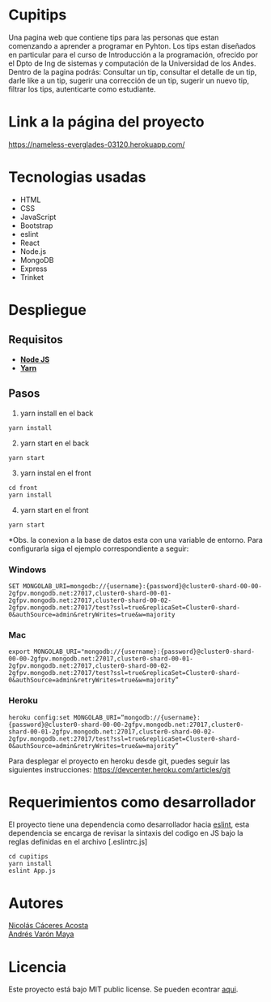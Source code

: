 # Cupitips
Una pagina web que contiene tips para las personas que estan comenzando a aprender a programar en Pyhton.
Los tips estan diseñados en particular para el curso de Introducción a la programación, ofrecido por el Dpto de Ing de sistemas y computación de la Universidad de los Andes.
Dentro de la pagina podrás: Consultar un tip, consultar el detalle de un tip, darle like a un tip, sugerir una corrección de un tip, sugerir un nuevo tip, filtrar los tips, autenticarte como estudiante.
# Link a la página del proyecto   
https://nameless-everglades-03120.herokuapp.com/
# Tecnologias usadas
* HTML
* CSS
* JavaScript
* Bootstrap
* eslint
* React
* Node.js
* MongoDB
* Express
* Trinket

# Despliegue

## Requisitos 
- [**Node JS**](https://nodejs.org/es/download/)
- [**Yarn**](https://yarnpkg.com/lang/es-es/docs/cli/install/)

## Pasos

1. yarn install en el back

```
yarn install
```

2. yarn start en el back
```
yarn start
```

3. yarn instal en el front
```
cd front
yarn install
```

4. yarn start en el front
```
yarn start
```
*Obs. la conexion a la base de datos esta con una variable de entorno. Para configurarla siga el ejemplo correspondiente a seguir:
### Windows
```
SET MONGOLAB_URI=mongodb://{username}:{password}@cluster0-shard-00-00-2gfpv.mongodb.net:27017,cluster0-shard-00-01-2gfpv.mongodb.net:27017,cluster0-shard-00-02-2gfpv.mongodb.net:27017/test?ssl=true&replicaSet=Cluster0-shard-0&authSource=admin&retryWrites=true&w=majority
```
### Mac
```
export MONGOLAB_URI="mongodb://{username}:{password}@cluster0-shard-00-00-2gfpv.mongodb.net:27017,cluster0-shard-00-01-2gfpv.mongodb.net:27017,cluster0-shard-00-02-2gfpv.mongodb.net:27017/test?ssl=true&replicaSet=Cluster0-shard-0&authSource=admin&retryWrites=true&w=majority”
```
### Heroku
```
heroku config:set MONGOLAB_URI=“mongodb://{username}:{password}@cluster0-shard-00-00-2gfpv.mongodb.net:27017,cluster0-shard-00-01-2gfpv.mongodb.net:27017,cluster0-shard-00-02-2gfpv.mongodb.net:27017/test?ssl=true&replicaSet=Cluster0-shard-0&authSource=admin&retryWrites=true&w=majority”
```
Para desplegar el proyecto en heroku desde git, puedes seguir las siguientes instrucciones: https://devcenter.heroku.com/articles/git
# Requerimientos como desarrollador
El proyecto tiene una dependencia como desarrollador hacia [eslint](https://eslint.org), esta dependencia se encarga de revisar la sintaxis del codigo en JS bajo la reglas definidas en el archivo [.eslintrc.js]

```
cd cupitips
yarn install
eslint App.js
```
# Autores
[Nicolás Cáceres Acosta](https://github.com/nacaceres)   
[Andrés Varón Maya](https://github.com/andresvaron)

# Licencia
Este proyecto está bajo MIT public license. Se pueden econtrar [aqui](https://github.com/nacaceres/cupitips/blob/master/LICENSE).
